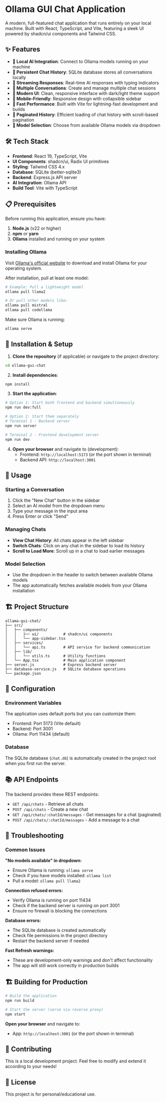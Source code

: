 # Ollama GUI Chat Application

A modern, full-featured chat application that runs entirely on your local machine. Built with React, TypeScript, and Vite, featuring a sleek UI powered by shadcn/ui components and Tailwind CSS.

## ✨ Features

- **🤖 Local AI Integration**: Connect to Ollama models running on your machine
- **💬 Persistent Chat History**: SQLite database stores all conversations locally
- **🔄 Streaming Responses**: Real-time AI responses with typing indicators
- **📂 Multiple Conversations**: Create and manage multiple chat sessions
- **🎨 Modern UI**: Clean, responsive interface with dark/light theme support
- **📱 Mobile-Friendly**: Responsive design with collapsible sidebar
- **🚀 Fast Performance**: Built with Vite for lightning-fast development and builds
- **📄 Paginated History**: Efficient loading of chat history with scroll-based pagination
- **🔧 Model Selection**: Choose from available Ollama models via dropdown

## 🛠️ Tech Stack

- **Frontend**: React 19, TypeScript, Vite
- **UI Components**: shadcn/ui, Radix UI primitives
- **Styling**: Tailwind CSS 4.x
- **Database**: SQLite (better-sqlite3)
- **Backend**: Express.js API server
- **AI Integration**: Ollama API
- **Build Tool**: Vite with TypeScript

## 📋 Prerequisites

Before running this application, ensure you have:

1. **Node.js** (v22 or higher)
2. **npm** or **yarn**
3. **Ollama** installed and running on your system

### Installing Ollama

Visit [Ollama's official website](https://ollama.ai) to download and install Ollama for your operating system.

After installation, pull at least one model:
```bash
# Example: Pull a lightweight model
ollama pull llama2

# Or pull other models like:
ollama pull mistral
ollama pull codellama
```

Make sure Ollama is running:
```bash
ollama serve
```

## 🚀 Installation & Setup

1. **Clone the repository** (if applicable) or navigate to the project directory:
```bash
cd ollama-gui-chat
```

2. **Install dependencies**:
```bash
npm install
```

3. **Start the application**:
```bash
# Option 1: Start both frontend and backend simultaneously
npm run dev:full

# Option 2: Start them separately
# Terminal 1 - Backend server
npm run server

# Terminal 2 - Frontend development server
npm run dev
```

4. **Open your browser** and navigate to (development):
   - Frontend: `http://localhost:5173` (or the port shown in terminal)
   - Backend API: `http://localhost:3001`

## 📖 Usage

### Starting a Conversation
1. Click the "New Chat" button in the sidebar
2. Select an AI model from the dropdown menu
3. Type your message in the input area
4. Press Enter or click "Send"

### Managing Chats
- **View Chat History**: All chats appear in the left sidebar
- **Switch Chats**: Click on any chat in the sidebar to load its history
- **Scroll to Load More**: Scroll up in a chat to load earlier messages

### Model Selection
- Use the dropdown in the header to switch between available Ollama models
- The app automatically fetches available models from your Ollama installation

## 🏗️ Project Structure

```
ollama-gui-chat/
├── src/
│   ├── components/
│   │   ├── ui/           # shadcn/ui components
│   │   └── app-sidebar.tsx
│   ├── services/
│   │   └── api.ts        # API service for backend communication
│   ├── lib/
│   │   └── utils.ts      # Utility functions
│   └── App.tsx           # Main application component
├── server.js             # Express backend server
├── database-service.js   # SQLite database operations
└── package.json
```

## 🔧 Configuration

### Environment Variables
The application uses default ports but you can customize them:
- Frontend: Port 5173 (Vite default)
- Backend: Port 3001
- Ollama: Port 11434 (default)

### Database
The SQLite database (`chat.db`) is automatically created in the project root when you first run the server.

## 📚 API Endpoints

The backend provides these REST endpoints:

- `GET /api/chats` - Retrieve all chats
- `POST /api/chats` - Create a new chat
- `GET /api/chats/:chatId/messages` - Get messages for a chat (paginated)
- `POST /api/chats/:chatId/messages` - Add a message to a chat

## 🐛 Troubleshooting

### Common Issues

**"No models available" in dropdown:**
- Ensure Ollama is running: `ollama serve`
- Check if you have models installed: `ollama list`
- Pull a model: `ollama pull llama2`

**Connection refused errors:**
- Verify Ollama is running on port 11434
- Check if the backend server is running on port 3001
- Ensure no firewall is blocking the connections

**Database errors:**
- The SQLite database is created automatically
- Check file permissions in the project directory
- Restart the backend server if needed

**Fast Refresh warnings:**
- These are development-only warnings and don't affect functionality
- The app will still work correctly in production builds

## 🏗️ Building for Production

```bash
# Build the application
npm run build

# Start the server (serve via reverse proxy)
npm start
```

**Open your browser** and navigate to:
   - App: `http://localhost:3001` (or the port shown in terminal)

## 🤝 Contributing

This is a local development project. Feel free to modify and extend it according to your needs!

## 📄 License

This project is for personal/educational use.
